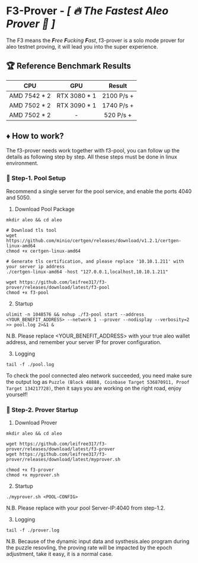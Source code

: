 # F3-Prover - *[ :fire: The Fastest Aleo Prover :tada: ]*
The F3 means the ***F****ree* ***F****ucking* ***F****ast*, f3-prover is a solo mode prover for aleo testnet proving, it will lead you into the super experience.

## :trophy: Reference Benchmark Results

|     CPU      |      GPU          |     Result   |
| :----------: | :---------------: | :----------: |
| AMD 7542 * 2  |  RTX 3080 * 1    | 2100 P/s +   | 
| AMD 7502 * 2  |  RTX 3090 * 1    | 1740 P/s +   | 
| AMD 7502 * 2  |  -               |  520 P/s +   | 



## :diamonds: How to work?
The f3-prover needs work together with f3-pool, you can follow up the details as following step by step. All these steps must be done in linux environment.

### :green_book: Step-1. Pool Setup
Recommend a single server for the pool service, and enable the ports 4040 and 5050.

1. Download Pool Package

```
mkdir aleo && cd aleo

# Download tls tool
wget https://github.com/minio/certgen/releases/download/v1.2.1/certgen-linux-amd64
chmod +x certgen-linux-amd64

# Generate tls certification, and please replace '10.10.1.211' with your server ip address
./certgen-linux-amd64 -host "127.0.0.1,localhost,10.10.1.211"

wget https://github.com/leifree317/f3-prover/releases/download/latest/f3-pool
chmod +x f3-pool
```

2. Startup

```
ulimit -n 1048576 && nohup ./f3-pool start --address <YOUR_BENEFIT_ADDRESS> --network 1 --prover --nodisplay --verbosity=2 >> pool.log 2>&1 &
```

N.B. Please replace <YOUR_BENEFIT_ADDRESS> with your true aleo wallet address, and remember your server IP for prover configuration.

3. Logging
```
tail -f ./pool.log
```

To check the pool connected aleo network succeeded, you need make sure the output log as `Puzzle (Block 48888, Coinbase Target 536870911, Proof Target 134217728)`, then it says you are working on the right road, enjoy yourself!

### :blue_book: Step-2. Prover Startup
1. Download Prover
```
mkdir aleo && cd aleo

wget https://github.com/leifree317/f3-prover/releases/download/latest/f3-prover
wget https://github.com/leifree317/f3-prover/releases/download/latest/myprover.sh

chmod +x f3-prover
chmod +x myprover.sh
```

2. Startup
```
./myprover.sh <POOL-CONFIG>
```

N.B. Please replace <POOL-CONFIG> with your pool Server-IP:4040 from step-1.2.

3. Logging
```
tail -f ./prover.log
```


N.B. Because of the dynamic input data and systhesis.aleo program during the puzzle resovling, the proving rate will be impacted by the epoch adjustment, take it easy, it is a normal case.
